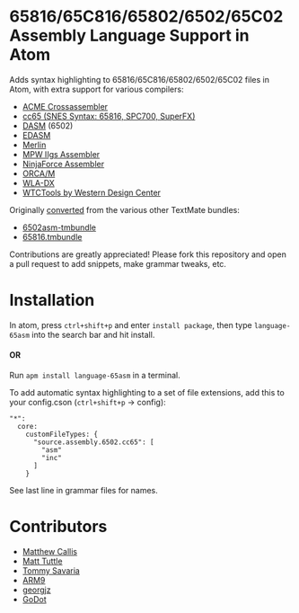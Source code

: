 # 65816/65C816/65802/6502/65C02 Assembly Language Support in Atom

Adds syntax highlighting to 65816/65C816/65802/6502/65C02 files in Atom, with extra support for various compilers:

 - [ACME Crossassembler](https://sourceforge.net/projects/acme-crossass/)
 - [cc65 (SNES Syntax: 65816, SPC700, SuperFX)](http://oliverschmidt.github.io/cc65/)
 - [DASM](http://dasm-dillon.sourceforge.net/) (6502)
 - [EDASM](https://archive.org/details/EDASM-ProDOS_Assembler_Tools_Manual)
 - [Merlin](http://en.wikipedia.org/wiki/Merlin_(assembler))
 - [MPW IIgs Assembler](http://store.16sector.com/index.php?main_page=product_info&products_id=24)
 - [NinjaForce Assembler](http://www.ninjaforce.com/html/products_nf_assembler.html)
 - [ORCA/M](http://www.byteworks.us/Byte_Works/Products.html)
 - [WLA-DX](http://www.villehelin.com/wla.html)
 - [WTCTools by Western Design Center](http://westerndesigncenter.com/wdc/tools.cfm)

Originally [converted](http://atom.io/docs/latest/converting-a-text-mate-bundle)
from the various other TextMate bundles:

 - [6502asm-tmbundle](https://github.com/adamv/6502asm-tmbundle)
 - [65816.tmbundle](https://github.com/ksherlock/65816.tmbundle)

Contributions are greatly appreciated! Please fork this repository and open a
pull request to add snippets, make grammar tweaks, etc.

# Installation

In atom, press `ctrl+shift+p` and enter `install package`, then type `language-65asm` into the search bar and hit install.

#### OR

Run `apm install language-65asm` in a terminal.

To add automatic syntax highlighting to a set of file extensions, add this to your
config.cson (`ctrl+shift+p` -> config):

```
"*":
  core:
    customFileTypes: {
      "source.assembly.6502.cc65": [
        "asm"
        "inc"
      ]
    }
```

See last line in grammar files for names.

# Contributors

- [Matthew Callis](https://github.com/MatthewCallis)
- [Matt Tuttle](https://github.com/MattTuttle)
- [Tommy Savaria](https://github.com/NewLunarFire)
- [ARM9](https://github.com/ARM9)
- [georgjz](https://github.com/georgjz)
- [GoDot](http://www.godot64.de/)
